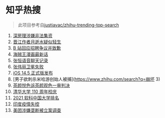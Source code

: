 # 知乎热搜

> 此项目参考自[justjavac/zhihu-trending-top-search](https://github.com/justjavac/zhihu-trending-top-search/blob/main/utils.ts)

<!-- BEGIN -->
  <!-- 最后更新时间:Tue Apr 27 2021 03:19:29 GMT+0000 (Coordinated Universal Time) -->
  1. [深房理涉嫌非法集资](https://www.zhihu.com/search?q=深房理)
1. [晋江作者月逝水疑似轻生](https://www.zhihu.com/search?q=月逝水)
1. [B 站回应招聘争议并致歉](https://www.zhihu.com/search?q=b站北邮)
1. [海贼王漫画最新话](https://www.zhihu.com/search?q=海贼王)
1. [张恒语音聊天记录](https://www.zhihu.com/search?q=张恒郑爽)
1. [张伟丽卫冕失败](https://www.zhihu.com/search?q=张伟丽)
1. [iOS 14.5 正式版发布](https://www.zhihu.com/search?q=ios14.5正式版)
1. [男子欲刺杀米哈游创始人被捕](https://www.zhihu.com/search?q=崩坏 3)
1. [茶颜悦色诉茶颜观色一审判决](https://www.zhihu.com/search?q=茶颜悦色)
1. [清华大学 110 周年校庆](https://www.zhihu.com/search?q=清华校庆)
1. [2021 软科中国大学排名](https://www.zhihu.com/search?q=2021软科)
1. [印度疫情失控](https://www.zhihu.com/search?q=印度疫情)
1. [美团涉嫌垄断被立案调查](https://www.zhihu.com/search?q=美团垄断)
  <!-- END -->